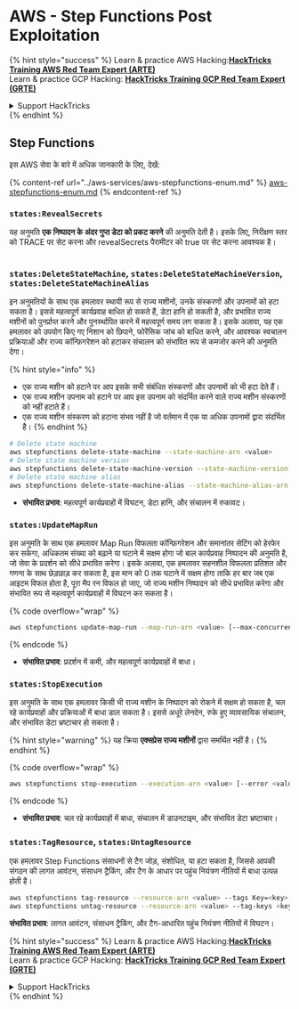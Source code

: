 # AWS - Step Functions Post Exploitation

{% hint style="success" %}
Learn & practice AWS Hacking:<img src="../../../.gitbook/assets/image.png" alt="" data-size="line">[**HackTricks Training AWS Red Team Expert (ARTE)**](https://training.hacktricks.xyz/courses/arte)<img src="../../../.gitbook/assets/image.png" alt="" data-size="line">\
Learn & practice GCP Hacking: <img src="../../../.gitbook/assets/image (2).png" alt="" data-size="line">[**HackTricks Training GCP Red Team Expert (GRTE)**<img src="../../../.gitbook/assets/image (2).png" alt="" data-size="line">](https://training.hacktricks.xyz/courses/grte)

<details>

<summary>Support HackTricks</summary>

* Check the [**subscription plans**](https://github.com/sponsors/carlospolop)!
* **Join the** 💬 [**Discord group**](https://discord.gg/hRep4RUj7f) or the [**telegram group**](https://t.me/peass) or **follow** us on **Twitter** 🐦 [**@hacktricks\_live**](https://twitter.com/hacktricks\_live)**.**
* **Share hacking tricks by submitting PRs to the** [**HackTricks**](https://github.com/carlospolop/hacktricks) and [**HackTricks Cloud**](https://github.com/carlospolop/hacktricks-cloud) github repos.

</details>
{% endhint %}

## Step Functions

इस AWS सेवा के बारे में अधिक जानकारी के लिए, देखें:

{% content-ref url="../aws-services/aws-stepfunctions-enum.md" %}
[aws-stepfunctions-enum.md](../aws-services/aws-stepfunctions-enum.md)
{% endcontent-ref %}

### `states:RevealSecrets`

यह अनुमति **एक निष्पादन के अंदर गुप्त डेटा को प्रकट करने** की अनुमति देती है। इसके लिए, निरीक्षण स्तर को TRACE पर सेट करना और revealSecrets पैरामीटर को true पर सेट करना आवश्यक है।

<figure><img src="../../../.gitbook/assets/image (348).png" alt=""><figcaption></figcaption></figure>

### `states:DeleteStateMachine`, `states:DeleteStateMachineVersion`, `states:DeleteStateMachineAlias`

इन अनुमतियों के साथ एक हमलावर स्थायी रूप से राज्य मशीनों, उनके संस्करणों और उपनामों को हटा सकता है। इससे महत्वपूर्ण कार्यप्रवाह बाधित हो सकते हैं, डेटा हानि हो सकती है, और प्रभावित राज्य मशीनों को पुनर्प्राप्त करने और पुनर्स्थापित करने में महत्वपूर्ण समय लग सकता है। इसके अलावा, यह एक हमलावर को उपयोग किए गए निशान को छिपाने, फोरेंसिक जांच को बाधित करने, और आवश्यक स्वचालन प्रक्रियाओं और राज्य कॉन्फ़िगरेशन को हटाकर संचालन को संभावित रूप से कमजोर करने की अनुमति देगा।

{% hint style="info" %}
* एक राज्य मशीन को हटाने पर आप इसके सभी संबंधित संस्करणों और उपनामों को भी हटा देते हैं।
* एक राज्य मशीन उपनाम को हटाने पर आप इस उपनाम को संदर्भित करने वाले राज्य मशीन संस्करणों को नहीं हटाते हैं।
* एक राज्य मशीन संस्करण को हटाना संभव नहीं है जो वर्तमान में एक या अधिक उपनामों द्वारा संदर्भित है।
{% endhint %}
```bash
# Delete state machine
aws stepfunctions delete-state-machine --state-machine-arn <value>
# Delete state machine version
aws stepfunctions delete-state-machine-version --state-machine-version-arn <value>
# Delete state machine alias
aws stepfunctions delete-state-machine-alias --state-machine-alias-arn <value>
```
* **संभावित प्रभाव**: महत्वपूर्ण कार्यप्रवाहों में विघटन, डेटा हानि, और संचालन में रुकावट।

### `states:UpdateMapRun`

इस अनुमति के साथ एक हमलावर Map Run विफलता कॉन्फ़िगरेशन और समानांतर सेटिंग को हेरफेर कर सकेगा, अधिकतम संख्या को बढ़ाने या घटाने में सक्षम होगा जो बाल कार्यप्रवाह निष्पादन की अनुमति है, जो सेवा के प्रदर्शन को सीधे प्रभावित करेगा। इसके अलावा, एक हमलावर सहनशील विफलता प्रतिशत और गणना के साथ छेड़छाड़ कर सकता है, इस मान को 0 तक घटाने में सक्षम होगा ताकि हर बार जब एक आइटम विफल होता है, पूरा मैप रन विफल हो जाए, जो राज्य मशीन निष्पादन को सीधे प्रभावित करेगा और संभावित रूप से महत्वपूर्ण कार्यप्रवाहों में विघटन कर सकता है।

{% code overflow="wrap" %}
```bash
aws stepfunctions update-map-run --map-run-arn <value> [--max-concurrency <value>] [--tolerated-failure-percentage <value>] [--tolerated-failure-count <value>]
```
{% endcode %}

* **संभावित प्रभाव**: प्रदर्शन में कमी, और महत्वपूर्ण कार्यप्रवाहों में बाधा।

### `states:StopExecution`

इस अनुमति के साथ एक हमलावर किसी भी राज्य मशीन के निष्पादन को रोकने में सक्षम हो सकता है, चल रहे कार्यप्रवाहों और प्रक्रियाओं में बाधा डाल सकता है। इससे अधूरे लेनदेन, रुके हुए व्यावसायिक संचालन, और संभावित डेटा भ्रष्टाचार हो सकता है।

{% hint style="warning" %}
यह क्रिया **एक्सप्रेस राज्य मशीनों** द्वारा समर्थित नहीं है।
{% endhint %}

{% code overflow="wrap" %}
```bash
aws stepfunctions stop-execution --execution-arn <value> [--error <value>] [--cause <value>]
```
{% endcode %}

* **संभावित प्रभाव**: चल रहे कार्यप्रवाहों में बाधा, संचालन में डाउनटाइम, और संभावित डेटा भ्रष्टाचार।

### `states:TagResource`, `states:UntagResource`

एक हमलावर Step Functions संसाधनों से टैग जोड़, संशोधित, या हटा सकता है, जिससे आपकी संगठन की लागत आवंटन, संसाधन ट्रैकिंग, और टैग के आधार पर पहुंच नियंत्रण नीतियों में बाधा उत्पन्न होती है।
```bash
aws stepfunctions tag-resource --resource-arn <value> --tags Key=<key>,Value=<value>
aws stepfunctions untag-resource --resource-arn <value> --tag-keys <key>
```
**संभावित प्रभाव**: लागत आवंटन, संसाधन ट्रैकिंग, और टैग-आधारित पहुंच नियंत्रण नीतियों में विघटन।

{% hint style="success" %}
Learn & practice AWS Hacking:<img src="../../../.gitbook/assets/image.png" alt="" data-size="line">[**HackTricks Training AWS Red Team Expert (ARTE)**](https://training.hacktricks.xyz/courses/arte)<img src="../../../.gitbook/assets/image.png" alt="" data-size="line">\
Learn & practice GCP Hacking: <img src="../../../.gitbook/assets/image (2).png" alt="" data-size="line">[**HackTricks Training GCP Red Team Expert (GRTE)**<img src="../../../.gitbook/assets/image (2).png" alt="" data-size="line">](https://training.hacktricks.xyz/courses/grte)

<details>

<summary>Support HackTricks</summary>

* Check the [**subscription plans**](https://github.com/sponsors/carlospolop)!
* **Join the** 💬 [**Discord group**](https://discord.gg/hRep4RUj7f) or the [**telegram group**](https://t.me/peass) or **follow** us on **Twitter** 🐦 [**@hacktricks\_live**](https://twitter.com/hacktricks\_live)**.**
* **Share hacking tricks by submitting PRs to the** [**HackTricks**](https://github.com/carlospolop/hacktricks) and [**HackTricks Cloud**](https://github.com/carlospolop/hacktricks-cloud) github repos.

</details>
{% endhint %}
